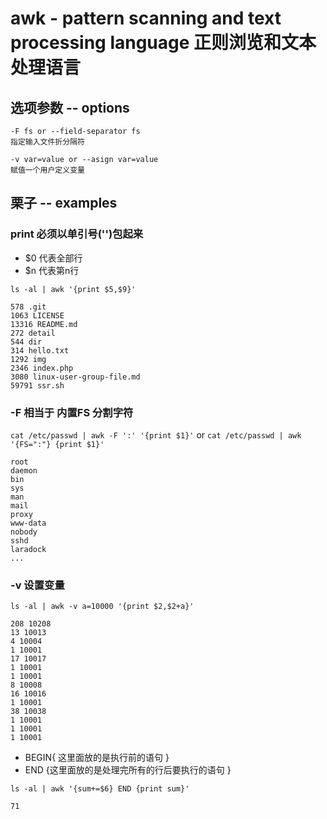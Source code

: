 # awk - pattern scanning and text processing language 正则浏览和文本处理语言

## 选项参数 -- options

    -F fs or --field-separator fs
    指定输入文件折分隔符

    -v var=value or --asign var=value
    赋值一个用户定义变量

## 栗子 -- examples

### print 必须以单引号('')包起来

- $0 代表全部行
- $n 代表第n行

`ls -al | awk '{print $5,$9}'`

    578 .git
    1063 LICENSE
    13316 README.md
    272 detail
    544 dir
    314 hello.txt
    1292 img
    2346 index.php
    3080 linux-user-group-file.md
    59791 ssr.sh

### -F 相当于 内置FS 分割字符

`cat /etc/passwd | awk -F ':' '{print $1}'`
or
`cat /etc/passwd | awk '{FS=":"} {print $1}'`

    root
    daemon
    bin
    sys
    man
    mail
    proxy
    www-data
    nobody
    sshd
    laradock
    ...

### -v 设置变量

`ls -al | awk -v a=10000 '{print $2,$2+a}'`

    208 10208
    13 10013
    4 10004
    1 10001
    17 10017
    1 10001
    1 10001
    8 10008
    16 10016
    1 10001
    38 10038
    1 10001
    1 10001
    1 10001

- BEGIN{ 这里面放的是执行前的语句 }
- END {这里面放的是处理完所有的行后要执行的语句 }

`ls -al | awk '{sum+=$6} END {print sum}'`

    71
